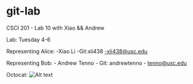 git-lab
=======

CSCI 201 - Lab 10 with Xiao &amp;&amp; Andrew

Lab: Tuesday 4-6

Representing Alice:
	-Xiao Li
	-Git:xli438
	-xli438@usc.edu

Representing Bob:
	- Andrew Tenno
	- Git: andrewtenno
	- tenno@usc.edu
	
Octocat:
![Alt text](/Users/nintenno/git_lab/dojocat.jpg)
